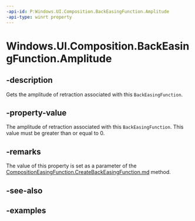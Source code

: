 ```yaml
---
-api-id: P:Windows.UI.Composition.BackEasingFunction.Amplitude
-api-type: winrt property
---
```


# Windows.UI.Composition.BackEasingFunction.Amplitude

<!--
public float Amplitude { get; }
-->

## -description

Gets the amplitude of retraction associated with this `BackEasingFunction`.

## -property-value

The amplitude of retraction associated with this `BackEasingFunction`. This value must be greater than or equal to 0.

## -remarks

The value of this property is set as a parameter of the [CompositionEasingFunction.CreateBackEasingFunction.md](compositioneasingfunction_createbackeasingfunction_1362788343.md) method.

## -see-also

## -examples


